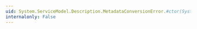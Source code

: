 ```yaml
---
uid: System.ServiceModel.Description.MetadataConversionError.#ctor(System.String)
internalonly: False
---
```


